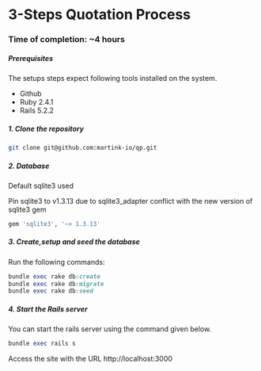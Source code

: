 # 3-Steps Quotation Process

### Time of completion: ~4 hours


##### Prerequisites

The setups steps expect following tools installed on the system.

- Github
- Ruby 2.4.1
- Rails 5.2.2

##### 1. Clone the repository

```bash
git clone git@github.com:martink-io/qp.git
```

##### 2. Database

Default sqlite3 used

Pin sqlite3 to v1.3.13 due to sqlite3_adapter conflict with the new version of sqlite3 gem

```bash
gem 'sqlite3', '~> 1.3.13'
```

##### 3. Create,setup and seed the database

Run the following commands:

```ruby
bundle exec rake db:create
bundle exec rake db:migrate
bundle exec rake db:seed
```

##### 4. Start the Rails server

You can start the rails server using the command given below.

```ruby
bundle exec rails s
```

Access the site with the URL http://localhost:3000
